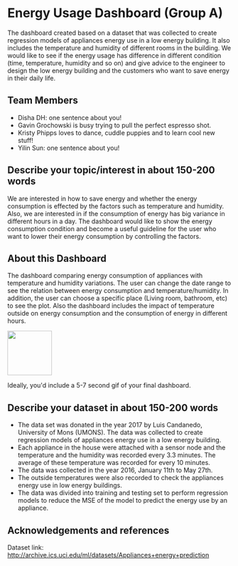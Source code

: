 #  Energy Usage Dashboard (Group A)

The dashboard created based on a dataset that was collected to create regression models of appliances energy use in a low energy building. It also includes the temperature and humidity of different rooms in the building. We would like to see if the energy usage has difference in different condition (time, temperature, humidity and so on) and give advice to the engineer to design the low energy building and the customers who want to save energy in their daily life. 

## Team Members

- Disha DH: one sentence about you!
- Gavin Grochowski is busy trying to pull the perfect espresso shot.
- Kristy Phipps loves to dance, cuddle puppies and to learn cool new stuff!
- Yilin Sun: one sentence about you!

## Describe your topic/interest in about 150-200 words

We are interested in how to save energy and whether the energy consumption is effected by the factors such as temperature and humidity. Also, we are interested in if the consumption of energy has big variance in different hours in a day. The dashboard would like to show the energy consumption condition and become a useful guideline for the user who want to lower their energy consumption by controlling the factors. 

## About this Dashboard

The dashboard comparing energy consumption of appliances with temperature and humidity variations. The user can change the date range to see the relation between energy consumption and temperature/humidity. In addition, the user can choose a specific place (Living room, bathroom, etc) to see the plot. Also the dashboard includes the impact of temperature outside on energy consumption and the consumption of energy in different hours. 

<img src ="images/test.png" width="100px">

Ideally, you'd include a 5-7 second gif of your final dashboard.

## Describe your dataset in about 150-200 words

* The data set was donated in the year 2017 by Luis Candanedo, University of Mons (UMONS). The data was collected to create regression models of appliances energy use in a low energy building.
* Each appliance in the house were attached with a sensor node and the temperature and the humidity was recorded every 3.3 minutes. The average of these temperature was recorded for every 10 minutes.
* The data was collected in the year 2016, January 11th to May 27th.
* The outside temperatures were also recorded to check the appliances energy use in low energy buildings.
* The data was divided into training and testing set to perform regression models to reduce the MSE of the model to predict the energy use by an appliance.

## Acknowledgements and references 

Dataset link: http://archive.ics.uci.edu/ml/datasets/Appliances+energy+prediction

